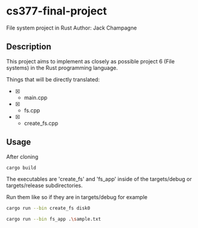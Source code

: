 # cs377-final-project
File system project in Rust
Author: Jack Champagne

## Description
This project aims to implement as closely as possible project 6 (File systems) in the Rust programming language.

Things that will be directly translated:
- [X] - main.cpp
- [X] - fs.cpp
- [X] - create_fs.cpp

## Usage 
After cloning
```bash
cargo build
```
The executables are 'create_fs' and 'fs_app' inside of the targets/debug or targets/release subdirectories.

Run them like so if they are in targets/debug for example
```bash
cargo run --bin create_fs disk0
```

```bash
cargo run --bin fs_app .\sample.txt
```
